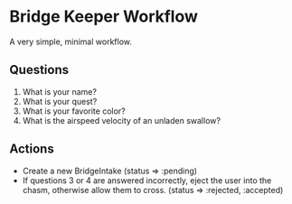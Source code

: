 # Bridge Keeper Workflow

A very simple, minimal workflow.

## Questions

1. What is your name?
2. What is your quest?
3. What is your favorite color?
4. What is the airspeed velocity of an unladen swallow?

## Actions

- Create a new BridgeIntake (status => :pending)
- If questions 3 or 4 are answered incorrectly, eject the user into the
  chasm, otherwise allow them to cross. (status => :rejected, :accepted)
